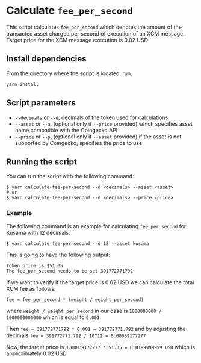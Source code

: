 # Calculate `fee_per_second`

This script calculates `fee_per_second` which denotes the amount of the transacted asset charged per second of execution
of an XCM message. Target price for the XCM message execution is 0.02 USD

## Install dependencies

From the directory where the script is located, run:

`yarn install`

## Script parameters

- `--decimals` or `--d`, decimals of the token used for calculations
- `--asset` or `--a`, (optional only if `--price` provided) which specifies asset name compatible with the Coingecko API
- `--price` or `--p`, (optional only if `--asset` provided) if the asset is not supported by Coingecko, specifies the
  price to use

## Running the script

You can run the script with the following command:

```shell
$ yarn calculate-fee-per-second --d <decimals> --asset <asset>
# or
$ yarn calculate-fee-per-second --d <decimals> --price <price>
```

### Example

The following command is an example for calculating `fee_per_second` for Kusama with 12 decimals:

```shell
$ yarn calculate-fee-per-second --d 12 --asset kusama
```

This is going to have the following output:

```
Token price is $51.05
The fee_per_second needs to be set 391772771792
```

If we want to verify if the target price is 0.02 USD we can calculate the total XCM fee as follows:

```
fee = fee_per_second * (weight / weight_per_second)
```

where `weight / weight_per_second` in our case is `1000000000 / 1000000000000` which is equal to `0.001`.

Then `fee = 391772771792 * 0.001 = 391772771.792` and by adjusting the
decimals `fee = 391772771.792 / 10^12 = 0.00039177277`

Now, the target price is `0.00039177277 * 51.05 = 0.0199999999 USD` which is approximately 0.02 USD
